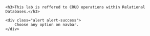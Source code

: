 <!doctype html>
<head>
    <title>MSSQL</title>
    <?php include "templates/resources.php" ?>
</head>

<body>

<?php include "templates/header.php" ?>

<div id="container">

	<h3>This lab is reffered to CRUD operations within Relational Databases.</h3>

	<div class="alert alert-success">
		Choose any option on navbar.
	</div>

</div>

<?php include 'templates/footer.php' ?>
</body>
</html>

